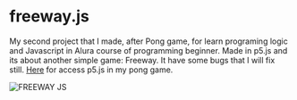 # freeway.js
My second project that I made, after Pong game, for learn programing logic and Javascript in Alura course of programming beginner. Made in p5.js and its about another simple game: Freeway. It have some bugs that I will fix still. [Here](https://editor.p5js.org/DiegoF-G/sketches/r6MA0dd54) for access p5.js in my pong game.

![FREEWAY JS](https://github.com/DiegoF-G/freeway.js/assets/108773248/541f8100-108e-4404-a184-9e0978d139cc)




